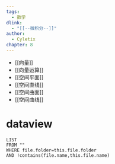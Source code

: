 ```yaml
---
tags:
  - 数学
dlink:
  - "[[--微积分--]]"
author:
  - Cyletix
chapter: 8
---
```

- [[向量]]
- [[向量运算]]
- [[空间平面]]
- [[空间直线]]
- [[空间曲面]]
- [[空间曲线]]
# dataview
```dataview
LIST
FROM ""
WHERE file.folder=this.file.folder
AND !contains(file.name,this.file.name)
```